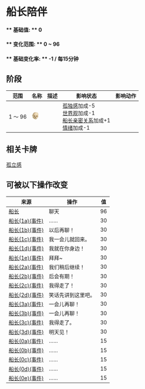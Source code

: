 # 船长陪伴  
#### ** 基础值: ** 0   
#### ** 变化范围: ** 0 ~ 96  
#### ** 基础变化率: ** -1 / 每15分钟  
## 阶段  
范围  |  名称  |  描述  |  影响状态  |  影响动作  
----  |  ----  |  ----  |  ----  |  ----  
1 ～ 96  |  <img decoding="async" src="Sprite/Skull.png" href="a.md" style="max-width:20px;max-height:20px;">  |    |  [孤独感](Loneliness.md)加成-5<br>[世界观](Structure.md)加成-1<br>[船长亲密关系](CaptainPropinquity.md)加成+1<br>[情绪](Morale.md)加成-1  |    
## 相关卡牌  
[孤立感](Isolation.md)  
## 可被以下操作改变  
来源  |  操作  |  值  
----  |  ----  |  ----  
[船长](Captain.md)  |  聊天  |  96  
[船长(1a)(事件)](Event_Captain1a.md)  |  ……  |  30  
[船长(1b)(事件)](Event_Captain1b.md)  |  以后再聊！  |  30  
[船长(1c)(事件)](Event_Captain1c.md)  |  我一会儿就回来。  |  30  
[船长(1d)(事件)](Event_Captain1d.md)  |  我就在你身边！  |  30  
[船长(1e)(事件)](Event_Captain1e.md)  |  拜拜~  |  30  
[船长(2a)(事件)](Event_Captain2a.md)  |  我们稍后继续！  |  30  
[船长(2b)(事件)](Event_Captain2b.md)  |  后会有期！  |  30  
[船长(2c)(事件)](Event_Captain2c.md)  |  我得走了！  |  30  
[船长(2d)(事件)](Event_Captain2d.md)  |  笑话先讲到这里吧。  |  30  
[船长(3a)(事件)](Event_Captain3a.md)  |  一会儿再聊！  |  30  
[船长(3b)(事件)](Event_Captain3b.md)  |  一会儿再聊！  |  30  
[船长(3c)(事件)](Event_Captain3c.md)  |  我得走了。  |  30  
[船长(3d)(事件)](Event_Captain3d.md)  |  明天见！  |  30  
[船长(0a)(事件)](Event_Captain0a.md)  |  ……  |  15  
[船长(0b)(事件)](Event_Captain0b.md)  |  ……  |  15  
[船长(0c)(事件)](Event_Captain0c.md)  |  ……  |  15  
[船长(0d)(事件)](Event_Captain0d.md)  |  ……  |  15  
[船长(0e)(事件)](Event_Captain0e.md)  |  ……  |  15  
